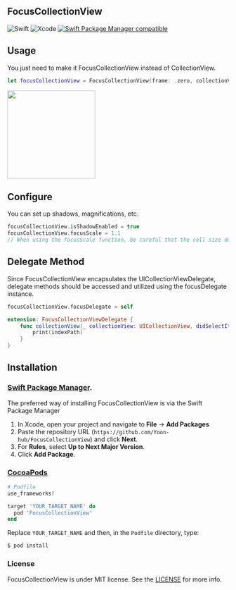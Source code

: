 ## FocusCollectionView

![Swift](https://img.shields.io/badge/Swift-5.4+-blue.svg) ![Xcode](https://img.shields.io/badge/Xcode-12.0+-green)
[![Swift Package Manager compatible](https://img.shields.io/badge/SPM-compatible-4BC51D.svg?style=flat)](https://github.com/apple/swift-package-manager)


## Usage

You just need to make it FocusCollectionView instead of CollectionView.
```swift
let focusCollectionView = FocusCollectionView(frame: .zero, collectionViewLayout: flowLayout)
```
<img src="https://github-production-user-asset-6210df.s3.amazonaws.com/92036498/346385648-f7e5cb0b-8397-4e6f-99b7-5d75ef13149f.gif?X-Amz-Algorithm=AWS4-HMAC-SHA256&X-Amz-Credential=AKIAVCODYLSA53PQK4ZA%2F20240708%2Fus-east-1%2Fs3%2Faws4_request&X-Amz-Date=20240708T003831Z&X-Amz-Expires=300&X-Amz-Signature=c8e56e22332e590bf7fecae6fc94f25aadba0c75bc80366fcaa036a196fe18bf&X-Amz-SignedHeaders=host&actor_id=92036498&key_id=0&repo_id=824355192" width="200" />

## Configure
You can set up shadows, magnifications, etc.
```swift
focusCollectionView.isShadowEnabled = true
focusCollectionView.focusScale = 1.1 
// When using the focusScale function, be careful that the cell size does not exceed the CollectionView size.
```

## Delegate Method
Since FocusCollectionView encapsulates the UICollectionViewDelegate, delegate methods should be accessed and utilized using the focusDelegate instance.
```swift
focusCollectionView.focusDelegate = self

extension: FocusCollectionViewDelegate {
    func collectionView(_ collectionView: UICollectionView, didSelectItemAt indexPath: IndexPath) {
        print(indexPath)
    }
}
```


## Installation

### [Swift Package Manager](https://swift.org/package-manager).

The preferred way of installing FocusCollectionView is via the Swift Package Manager

1. In Xcode, open your project and navigate to **File** → **Add Packages**
2. Paste the repository URL (`https://github.com/Yoon-hub/FocusCollectionView`) and click **Next**.
3. For **Rules**, select **Up to Next Major Version**.
4. Click **Add Package**.


### [CocoaPods](https://guides.cocoapods.org/using/using-cocoapods.html)

```ruby
# Podfile
use_frameworks!

target 'YOUR_TARGET_NAME' do
  pod 'FocusCollectionView'
end
```

Replace `YOUR_TARGET_NAME` and then, in the `Podfile` directory, type:

```bash
$ pod install
```

### License

FocusCollectionView is under MIT license. See the [LICENSE](https://github.com/Yoon-hub/FocusCollectionView/blob/main/LICENSE) for more info.
